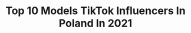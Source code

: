 ---
title: Top 10 Models TikTok Influencers In Poland In 2021
description: >-
  Find top models TikTok influencers in Poland in 2021. Most popular hashtags: #dlaciebie #dc #foryou #fyp.
platform: TikTok
hits: 48
text_top: Identify the most popular TikTok influencers on inBeat.
text_bottom: Our search engine holds 48 TikTok influencers like this in Poland for you to work with.
profiles:
  - username: "ankaskakanka15"
    fullname: >-
      Anulka👼🏼
    bio: >-
      💞Actress💞 🌸Model🌸 💕16💕 📷Ig/snap👻-ankaskakanka15
    location: "Poland"
    followers: 417000
    engagement: 1772
    commentsToLikes: 0.011397
    id: ck9kg953u6vgm0j78swqfr53x
    verified: false
    hashtags: "#foryou, #fyp, #dc, #dlaciebie"
  - username: "ola.szkol"
    fullname: >-
      olaszkolda📸
    bio: >-
      Ola Model📸 Ig: olaszkolda⤵️
    location: "Poland"
    followers: 168800
    engagement: 1931
    commentsToLikes: 0.010178
    id: ckbf9cqkt085p0j23t43nerd2
    verified: false
    hashtags: "#vogue, #voguechallenge, #voguemagazine, #duet"
  - username: "mrcn_dwi"
    fullname: >-
      mrcn_dwi
    bio: >-
      ING: mrcn_dwi 24 Dancer/Model/cook ❤️ LOVE YOU ALL ❤️
    location: "Poland"
    followers: 28200
    engagement: 1140
    commentsToLikes: 0.050452
    id: ckdtjsisqx5oh0j23rnti2ng3
    verified: false
    hashtags: "#caroline, #carolineforbes, #dlaciebie, #poland"
  - username: "topmodel.tvn"
    fullname: >-
      topmodel.tvn
    bio: >-
      Oficjalny profil programu „Top Model” 🔥
    location: "Poland"
    followers: 128800
    engagement: 1138
    commentsToLikes: 0.008426
    id: ckcehvl4npu3a0j23npuby0el
    verified: true
    hashtags: "#3dekadymody, #apart, #model, #topmodel"
  - username: "paulaperezplussizemodel"
    fullname: >-
      PaulaPerez26
    bio: >-
      Top Plus size model from Poland 💞 check my INSTAGRAM #plussizebypaulaperez 📸
    location: "Poland"
    followers: 29700
    engagement: 444
    commentsToLikes: 0.024345
    id: ck93obwh4429h0j78vluu8uap
    verified: false
    hashtags: "#supersizexl, #plussize, #plussizemodelslife, #photomodel"
  - username: "klaudia_moon"
    fullname: >-
      klaudia_moon
    bio: >-
      klaudia_moon ➡️ ig Klaudia Chojnacka 20Y🖤 Top Model Poland 8 🖤
    location: "Poland"
    followers: 86200
    engagement: 1481
    commentsToLikes: 0.013831
    id: ck9adyj17zdr60j7897a5luh5
    verified: false
    hashtags: "#viral, #fyp, #dlaciebie, #photoshoot"
  - username: "nikegoddess"
    fullname: >-
      Patrycja Zagórska
    bio: >-
      •model •21 yo •ig: nikegoddess_ •snap: morelaaaa
    location: "Poland"
    followers: 34900
    engagement: 1092
    commentsToLikes: 0.021551
    id: ck8oqw23z9b6d0j78b7h7xfea
    verified: false
    hashtags: "#trending, #tiktok, #slowmo, #slow"
  - username: "majamikarah"
    fullname: >-
      majamikarah
    bio: >-
      👑Miss Województwa Świętokrzyskiego Instagram - majamikarah💕 💃dancer and model
    location: "Poland"
    followers: 38100
    engagement: 382
    commentsToLikes: 0.019610
    id: ck8z1i91h1oip0j78zfo31v4b
    verified: false
    hashtags: "#funny, #dziewczyna, #video, #vegas"
  - username: "olgakleczkowska"
    fullname: >-
      olga kleczkowska ✌😗
    bio: >-
      Poland's Next Top Model 8 finalist IG @olga_kleczkowska 18 yo
    location: "Poland"
    followers: 283800
    engagement: 1579
    commentsToLikes: 0.005361
    id: ck8knhhaad6qp0j78xno5rzth
    verified: true
    hashtags: "#modeling, #duet, #men, #dc"
  - username: "julkabilska"
    fullname: >-
      Julia Bilska
    bio: >-
      17, model and a makeup lover Instagram: julkabilska
    location: "Poland"
    followers: 26200
    engagement: 1034
    commentsToLikes: 0.014275
    id: ckdc8fiawi2fc0j236pkkeoyn
    verified: false
    hashtags: "#makeuptutorial, #viral, #dlaciebie, #makeup"
---